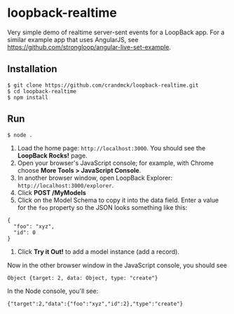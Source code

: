# loopback-realtime
Very simple demo of realtime server-sent events for a LoopBack app.
For a similar example app that uses AngularJS, see https://github.com/strongloop/angular-live-set-example.

## Installation

```
$ git clone https://github.com/crandmck/loopback-realtime.git
$ cd loopback-realtime
$ npm install
```

## Run

```
$ node .
```

1. Load the home page: `http://localhost:3000`.  You should see the **LoopBack Rocks!** page.
1. Open your browser's JavaScript console; for example, with Chrome choose **More Tools > JavaScript Console**.
1. In another browser window, open LoopBack Explorer: `http://localhost:3000/explorer`.
2. Click **POST /MyModels** 
3. Click on the Model Schema to copy it into the data field. Enter a value for the `foo` property so the JSON looks something like this:
```
{
  "foo": "xyz",
  "id": 0
}
```
1. Click **Try it Out!**  to add a model instance (add a record).

Now in the other browser window in the JavaScript console, you should see 
```
Object {target: 2, data: Object, type: "create"}
```
In the Node console, you'll see:
```
{"target":2,"data":{"foo":"xyz","id":2},"type":"create"}
```
